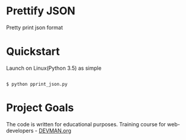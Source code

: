 # Prettify JSON

Pretty print json format

# Quickstart
Launch on Linux(Python 3.5) as simple

```#!bash

$ python pprint_json.py

```

# Project Goals

The code is written for educational purposes. Training course for web-developers - [DEVMAN.org](https://devman.org)
